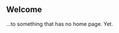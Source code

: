 <!--
.. title: home
.. slug: index
.. date: 2020-05-20 20:15:20 UTC+02:00
.. tags:
.. category:
.. description: homepage
.. type: text
.. author: Xeverous
.. breadcrumb: False
.. pretty_url: False
-->

## Welcome

...to something that has no home page. Yet.
